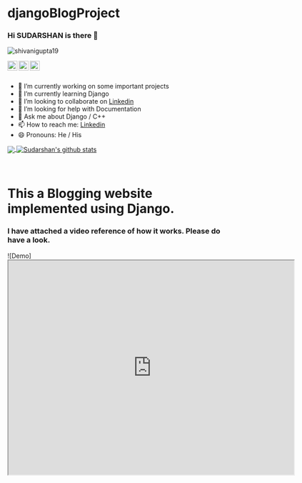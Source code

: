 # djangoBlogProject
### Hi SUDARSHAN is there 👋
<p align="left"> <img src="https://komarev.com/ghpvc/?username=SSINHA2103&label=Profile Views&color=blue&style=plastic" alt="shivanigupta19" /> </p>

<a href="https://www.linkedin.com/in/ssinha2103/">
  <img align="left" alt="Sudarshan's Linkdein" width="22px"  src="https://cdn.jsdelivr.net/npm/simple-icons@v3/icons/linkedin.svg" />
</a>
                                                                                                                                                   
<a href="https://github.com/ssinha2199">
  <img align="left" alt="Sudarshan's Github" width="22px"  src="https://cdn.jsdelivr.net/npm/simple-icons@v3/icons/github.svg" />
</a>
<a href="https://web.telegram.org/#/ssinha2103">
</a>
<a href="https://www.instagram.com/shivani_gupta_57/">
  <img align="left" alt="Sudarshan's Instagram" width="22px"  src="https://cdn.jsdelivr.net/npm/simple-icons@v3/icons/instagram.svg" />
</a>
 
  <br/>
<br/>

- 🔭 I’m currently working on some important projects
- 🌱 I’m currently learning Django
- 👯 I’m looking to collaborate on [Linkedin](https://www.linkedin.com/in/ssinha2103/)
- 🤔 I’m looking for help with Documentation
- 💬 Ask me about Django / C++
- 📫 How to reach me: [Linkedin](https://www.linkedin.com/in/ssinha2103/)
- 😄 Pronouns: He / His
   

<a href="https://github.com/ssinha2103">
  <img align="center" src="https://github-readme-stats.vercel.app/api/top-langs/?username=ssinha2103&theme=dracula&line_langs_below=1" />
</a>
<a href="https://github.com/ssinha2103">
 <img align="center" src="https://github-readme-stats.vercel.app/api?username=ssinha2103&show_icons=true&theme=dracula&line_height=27" alt="Sudarshan's github stats"/>
</a>

<br>
<br>
<br>

<!DOCTYPE html>
<html>
<body>
  
<h1>This a Blogging website implemented using Django.</h1>
  
  <h3>I have attached a video reference of how it works. Please do have a look. </h3>

![Demo]<iframe allowfullscreen="allowfullscreen" src="https://drive.google.com/file/d/1jG03BCHl6KujdcQpvPB44_d_j6eYCTu_/preview" width="640" height="480" allow="autoplay"></iframe>

</body>
</html>

<!-- <h1>This a Blogging website implemented using Django.</h1>
  
  <h3>I have attached a video reference of how it works. Please do have a look. </h3>

<iframe src="https://drive.google.com/file/d/1jG03BCHl6KujdcQpvPB44_d_j6eYCTu_/preview" width="640" height="480" allow="autoplay"></iframe>
 -->
